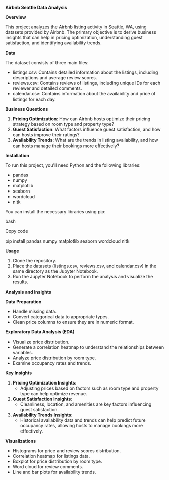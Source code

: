 **Airbnb Seattle Data Analysis**

**Overview**

This project analyzes the Airbnb listing activity in Seattle, WA, using datasets provided by Airbnb. The primary objective is to derive business insights that can help in pricing optimization, understanding guest satisfaction, and identifying availability trends.

**Data**

The dataset consists of three main files:

-   listings.csv: Contains detailed information about the listings, including descriptions and average review scores.
-   reviews.csv: Contains reviews of listings, including unique IDs for each reviewer and detailed comments.
-   calendar.csv: Contains information about the availability and price of listings for each day.

**Business Questions**

1.  **Pricing Optimization**: How can Airbnb hosts optimize their pricing strategy based on room type and property type?
2.  **Guest Satisfaction**: What factors influence guest satisfaction, and how can hosts improve their ratings?
3.  **Availability Trends**: What are the trends in listing availability, and how can hosts manage their bookings more effectively?

**Installation**

To run this project, you'll need Python and the following libraries:

-   pandas
-   numpy
-   matplotlib
-   seaborn
-   wordcloud
-   nltk

You can install the necessary libraries using pip:

bash

Copy code

pip install pandas numpy matplotlib seaborn wordcloud nltk

**Usage**

1.  Clone the repository.
2.  Place the datasets (listings.csv, reviews.csv, and calendar.csv) in the same directory as the Jupyter Notebook.
3.  Run the Jupyter Notebook to perform the analysis and visualize the results.

**Analysis and Insights**

**Data Preparation**

-   Handle missing data.
-   Convert categorical data to appropriate types.
-   Clean price columns to ensure they are in numeric format.

**Exploratory Data Analysis (EDA)**

-   Visualize price distribution.
-   Generate a correlation heatmap to understand the relationships between variables.
-   Analyze price distribution by room type.
-   Examine occupancy rates and trends.

**Key Insights**

1.  **Pricing Optimization Insights**:
    -   Adjusting prices based on factors such as room type and property type can help optimize revenue.
2.  **Guest Satisfaction Insights**:
    -   Cleanliness, location, and amenities are key factors influencing guest satisfaction.
3.  **Availability Trends Insights**:
    -   Historical availability data and trends can help predict future occupancy rates, allowing hosts to manage bookings more effectively.

**Visualizations**

-   Histograms for price and review scores distribution.
-   Correlation heatmap for listings data.
-   Boxplot for price distribution by room type.
-   Word cloud for review comments.
-   Line and bar plots for availability trends.

